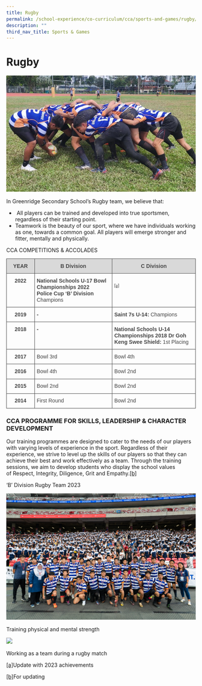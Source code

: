 ```yaml
---
title: Rugby
permalink: /school-experience/co-curriculum/cca/sports-and-games/rugby/
description: ""
third_nav_title: Sports & Games
---
```

Rugby
=====

![](/images/RUGBY/rugby-1.jpeg)

In Greenridge Secondary School’s Rugby team, we believe that:

*   &nbsp;All players can be trained and developed into true sportsmen, regardless of their starting point.
*   Teamwork is the beauty of our sport, where we have individuals working as one, towards a common goal. All players will emerge stronger and fitter, mentally and physically.

CCA COMPETITIONS &amp; ACCOLADES

<table class="c0" style="border-spacing: 0px; border-collapse: collapse; margin-right: auto; font-family: &quot;Century Gothic&quot;; letter-spacing: normal; orphans: 2; text-transform: none; widows: 2; word-spacing: 0px; -webkit-text-stroke-width: 0px; text-decoration-thickness: initial; text-decoration-style: initial; text-decoration-color: initial;"><tbody><tr class="c18" style="height: 27.8pt;"><td class="c8" colspan="1" rowspan="1" style="padding: 8pt 4pt; border-style: solid; border-color: rgb(68, 68, 68); border-width: 1pt; vertical-align: top; background-color: rgb(217, 217, 217); width: 60pt;"><p class="c17" style="margin: 0px; color: rgb(0, 0, 0); font-size: 11pt; font-family: Arial; padding-top: 0pt; padding-bottom: 0pt; line-height: 1.15; orphans: 2; widows: 2; text-align: center;"><span class="c4" style="font-size: 10.5pt; color: rgb(69, 69, 69); font-weight: 700;">YEAR</span></p></td><td class="c1" colspan="1" rowspan="1" style="padding: 8pt 4pt; border-style: solid; border-color: rgb(68, 68, 68); border-width: 1pt; vertical-align: top; background-color: rgb(217, 217, 217); width: 194.2pt;"><p class="c17" style="margin: 0px; color: rgb(0, 0, 0); font-size: 11pt; font-family: Arial; padding-top: 0pt; padding-bottom: 0pt; line-height: 1.15; orphans: 2; widows: 2; text-align: center;"><span class="c4" style="font-size: 10.5pt; color: rgb(69, 69, 69); font-weight: 700;">B Division</span></p></td><td class="c5 c25" colspan="1" rowspan="1" style="padding: 8pt 4pt; border-style: solid; border-color: rgb(68, 68, 68); border-width: 1pt; vertical-align: top; width: 213.8pt; background-color: rgb(217, 217, 217);"><p class="c17" style="margin: 0px; color: rgb(0, 0, 0); font-size: 11pt; font-family: Arial; padding-top: 0pt; padding-bottom: 0pt; line-height: 1.15; orphans: 2; widows: 2; text-align: center;"><span class="c4" style="font-size: 10.5pt; color: rgb(69, 69, 69); font-weight: 700;">C Division</span></p></td></tr><tr class="c3" style="height: 62.2pt;"><td class="c11" colspan="1" rowspan="1" style="padding: 8pt 4pt; border-style: solid; border-color: rgb(68, 68, 68); border-width: 1pt; vertical-align: top; width: 60pt;"><p class="c17" style="margin: 0px; color: rgb(0, 0, 0); font-size: 11pt; font-family: Arial; padding-top: 0pt; padding-bottom: 0pt; line-height: 1.15; orphans: 2; widows: 2; text-align: center;"><span class="c4" style="font-size: 10.5pt; color: rgb(69, 69, 69); font-weight: 700;">2022</span></p></td><td class="c23" colspan="1" rowspan="1" style="padding: 8pt 4pt; border-style: solid; border-color: rgb(68, 68, 68); border-width: 1pt; vertical-align: top; width: 194.2pt;"><p class="c2" style="margin: 0px; color: rgb(0, 0, 0); font-size: 11pt; font-family: Arial; padding-top: 0pt; padding-bottom: 0pt; line-height: 1.15; orphans: 2; widows: 2; text-align: left;"><span class="c20 c4" style="text-decoration: none; vertical-align: baseline; font-family: Arial; font-style: normal; font-size: 10.5pt; color: rgb(69, 69, 69); font-weight: 700;">National Schools U-17 Bowl Championships 2022</span></p><p class="c2" style="margin: 0px; color: rgb(0, 0, 0); font-size: 11pt; font-family: Arial; padding-top: 0pt; padding-bottom: 0pt; line-height: 1.15; orphans: 2; widows: 2; text-align: left;"><span class="c4 c20" style="text-decoration: none; vertical-align: baseline; font-family: Arial; font-style: normal; font-size: 10.5pt; color: rgb(69, 69, 69); font-weight: 700;">Police Cup ‘B’ Division</span></p><p class="c2" style="margin: 0px; color: rgb(0, 0, 0); font-size: 11pt; font-family: Arial; padding-top: 0pt; padding-bottom: 0pt; line-height: 1.15; orphans: 2; widows: 2; text-align: left;"><span class="c9" style="color: rgb(69, 69, 69); font-size: 10.5pt;">Champions</span></p></td><td class="c5" colspan="1" rowspan="1" style="padding: 8pt 4pt; border-style: solid; border-color: rgb(68, 68, 68); border-width: 1pt; vertical-align: top; width: 213.8pt;"><p class="c2 c19" style="margin: 0px; color: rgb(0, 0, 0); font-size: 11pt; font-family: Arial; padding-top: 0pt; padding-bottom: 0pt; line-height: 1.15; orphans: 2; widows: 2; text-align: left; height: 11pt;"><span class="c10" style="color: rgb(72, 72, 72); font-weight: 400; text-decoration: none; vertical-align: baseline; font-size: 12pt; font-family: Arial; font-style: normal;"></span></p><sup><a href="#cmnt1" id="cmnt_ref1">[a]</a></sup></td></tr><tr class="c18" style="height: 27.8pt;"><td class="c11" colspan="1" rowspan="1" style="padding: 8pt 4pt; border-style: solid; border-color: rgb(68, 68, 68); border-width: 1pt; vertical-align: top; width: 60pt;"><p class="c17" style="margin: 0px; color: rgb(0, 0, 0); font-size: 11pt; font-family: Arial; padding-top: 0pt; padding-bottom: 0pt; line-height: 1.15; orphans: 2; widows: 2; text-align: center;"><span class="c4" style="font-size: 10.5pt; color: rgb(69, 69, 69); font-weight: 700;">2019</span></p></td><td class="c23" colspan="1" rowspan="1" style="padding: 8pt 4pt; border-style: solid; border-color: rgb(68, 68, 68); border-width: 1pt; vertical-align: top; width: 194.2pt;"><p class="c2" style="margin: 0px; color: rgb(0, 0, 0); font-size: 11pt; font-family: Arial; padding-top: 0pt; padding-bottom: 0pt; line-height: 1.15; orphans: 2; widows: 2; text-align: left;"><span class="c4" style="font-size: 10.5pt; color: rgb(69, 69, 69); font-weight: 700;">-</span></p></td><td class="c5" colspan="1" rowspan="1" style="padding: 8pt 4pt; border-style: solid; border-color: rgb(68, 68, 68); border-width: 1pt; vertical-align: top; width: 213.8pt;"><p class="c2" style="margin: 0px; color: rgb(0, 0, 0); font-size: 11pt; font-family: Arial; padding-top: 0pt; padding-bottom: 0pt; line-height: 1.15; orphans: 2; widows: 2; text-align: left;"><span class="c4" style="font-size: 10.5pt; color: rgb(69, 69, 69); font-weight: 700;">Saint 7s U-14:</span><span class="c9" style="color: rgb(69, 69, 69); font-size: 10.5pt;">&nbsp;Champions</span></p></td></tr><tr class="c7" style="height: 39pt;"><td class="c11" colspan="1" rowspan="1" style="padding: 8pt 4pt; border-style: solid; border-color: rgb(68, 68, 68); border-width: 1pt; vertical-align: top; width: 60pt;"><p class="c17" style="margin: 0px; color: rgb(0, 0, 0); font-size: 11pt; font-family: Arial; padding-top: 0pt; padding-bottom: 0pt; line-height: 1.15; orphans: 2; widows: 2; text-align: center;"><span class="c4" style="font-size: 10.5pt; color: rgb(69, 69, 69); font-weight: 700;">2018</span></p></td><td class="c23" colspan="1" rowspan="1" style="padding: 8pt 4pt; border-style: solid; border-color: rgb(68, 68, 68); border-width: 1pt; vertical-align: top; width: 194.2pt;"><p class="c2" style="margin: 0px; color: rgb(0, 0, 0); font-size: 11pt; font-family: Arial; padding-top: 0pt; padding-bottom: 0pt; line-height: 1.15; orphans: 2; widows: 2; text-align: left;"><span class="c4" style="font-size: 10.5pt; color: rgb(69, 69, 69); font-weight: 700;">-</span></p></td><td class="c5" colspan="1" rowspan="1" style="padding: 8pt 4pt; border-style: solid; border-color: rgb(68, 68, 68); border-width: 1pt; vertical-align: top; width: 213.8pt;"><p class="c2" style="margin: 0px; color: rgb(0, 0, 0); font-size: 11pt; font-family: Arial; padding-top: 0pt; padding-bottom: 0pt; line-height: 1.15; orphans: 2; widows: 2; text-align: left;"><span class="c4" style="font-size: 10.5pt; color: rgb(69, 69, 69); font-weight: 700;">National Schools U-14 Championships 2018 Dr Goh Keng Swee Shield:</span><span class="c9" style="color: rgb(69, 69, 69); font-size: 10.5pt;">&nbsp;1st Placing</span></p></td></tr><tr class="c18" style="height: 27.8pt;"><td class="c11" colspan="1" rowspan="1" style="padding: 8pt 4pt; border-style: solid; border-color: rgb(68, 68, 68); border-width: 1pt; vertical-align: top; width: 60pt;"><p class="c17" style="margin: 0px; color: rgb(0, 0, 0); font-size: 11pt; font-family: Arial; padding-top: 0pt; padding-bottom: 0pt; line-height: 1.15; orphans: 2; widows: 2; text-align: center;"><span class="c4" style="font-size: 10.5pt; color: rgb(69, 69, 69); font-weight: 700;">2017</span></p></td><td class="c23" colspan="1" rowspan="1" style="padding: 8pt 4pt; border-style: solid; border-color: rgb(68, 68, 68); border-width: 1pt; vertical-align: top; width: 194.2pt;"><p class="c2" style="margin: 0px; color: rgb(0, 0, 0); font-size: 11pt; font-family: Arial; padding-top: 0pt; padding-bottom: 0pt; line-height: 1.15; orphans: 2; widows: 2; text-align: left;"><span class="c9" style="color: rgb(69, 69, 69); font-size: 10.5pt;">Bowl 3rd</span></p></td><td class="c5" colspan="1" rowspan="1" style="padding: 8pt 4pt; border-style: solid; border-color: rgb(68, 68, 68); border-width: 1pt; vertical-align: top; width: 213.8pt;"><p class="c2" style="margin: 0px; color: rgb(0, 0, 0); font-size: 11pt; font-family: Arial; padding-top: 0pt; padding-bottom: 0pt; line-height: 1.15; orphans: 2; widows: 2; text-align: left;"><span class="c9" style="color: rgb(69, 69, 69); font-size: 10.5pt;">Bowl 4th</span></p></td></tr><tr class="c18" style="height: 27.8pt;"><td class="c11" colspan="1" rowspan="1" style="padding: 8pt 4pt; border-style: solid; border-color: rgb(68, 68, 68); border-width: 1pt; vertical-align: top; width: 60pt;"><p class="c17" style="margin: 0px; color: rgb(0, 0, 0); font-size: 11pt; font-family: Arial; padding-top: 0pt; padding-bottom: 0pt; line-height: 1.15; orphans: 2; widows: 2; text-align: center;"><span class="c4" style="font-size: 10.5pt; color: rgb(69, 69, 69); font-weight: 700;">2016</span></p></td><td class="c23" colspan="1" rowspan="1" style="padding: 8pt 4pt; border-style: solid; border-color: rgb(68, 68, 68); border-width: 1pt; vertical-align: top; width: 194.2pt;"><p class="c2" style="margin: 0px; color: rgb(0, 0, 0); font-size: 11pt; font-family: Arial; padding-top: 0pt; padding-bottom: 0pt; line-height: 1.15; orphans: 2; widows: 2; text-align: left;"><span class="c9" style="color: rgb(69, 69, 69); font-size: 10.5pt;">Bowl 4th</span></p></td><td class="c5" colspan="1" rowspan="1" style="padding: 8pt 4pt; border-style: solid; border-color: rgb(68, 68, 68); border-width: 1pt; vertical-align: top; width: 213.8pt;"><p class="c2" style="margin: 0px; color: rgb(0, 0, 0); font-size: 11pt; font-family: Arial; padding-top: 0pt; padding-bottom: 0pt; line-height: 1.15; orphans: 2; widows: 2; text-align: left;"><span class="c9" style="color: rgb(69, 69, 69); font-size: 10.5pt;">Bowl 2nd</span></p></td></tr><tr class="c18" style="height: 27.8pt;"><td class="c11" colspan="1" rowspan="1" style="padding: 8pt 4pt; border-style: solid; border-color: rgb(68, 68, 68); border-width: 1pt; vertical-align: top; width: 60pt;"><p class="c17" style="margin: 0px; color: rgb(0, 0, 0); font-size: 11pt; font-family: Arial; padding-top: 0pt; padding-bottom: 0pt; line-height: 1.15; orphans: 2; widows: 2; text-align: center;"><span class="c4" style="font-size: 10.5pt; color: rgb(69, 69, 69); font-weight: 700;">2015</span></p></td><td class="c23" colspan="1" rowspan="1" style="padding: 8pt 4pt; border-style: solid; border-color: rgb(68, 68, 68); border-width: 1pt; vertical-align: top; width: 194.2pt;"><p class="c2" style="margin: 0px; color: rgb(0, 0, 0); font-size: 11pt; font-family: Arial; padding-top: 0pt; padding-bottom: 0pt; line-height: 1.15; orphans: 2; widows: 2; text-align: left;"><span class="c9" style="color: rgb(69, 69, 69); font-size: 10.5pt;">Bowl 2nd</span></p></td><td class="c5" colspan="1" rowspan="1" style="padding: 8pt 4pt; border-style: solid; border-color: rgb(68, 68, 68); border-width: 1pt; vertical-align: top; width: 213.8pt;"><p class="c2" style="margin: 0px; color: rgb(0, 0, 0); font-size: 11pt; font-family: Arial; padding-top: 0pt; padding-bottom: 0pt; line-height: 1.15; orphans: 2; widows: 2; text-align: left;"><span class="c9" style="color: rgb(69, 69, 69); font-size: 10.5pt;">Bowl 2nd</span></p></td></tr><tr class="c18" style="height: 27.8pt;"><td class="c11" colspan="1" rowspan="1" style="padding: 8pt 4pt; border-style: solid; border-color: rgb(68, 68, 68); border-width: 1pt; vertical-align: top; width: 60pt;"><p class="c17" style="margin: 0px; color: rgb(0, 0, 0); font-size: 11pt; font-family: Arial; padding-top: 0pt; padding-bottom: 0pt; line-height: 1.15; orphans: 2; widows: 2; text-align: center;"><span class="c4" style="font-size: 10.5pt; color: rgb(69, 69, 69); font-weight: 700;">2014</span></p></td><td class="c23" colspan="1" rowspan="1" style="padding: 8pt 4pt; border-style: solid; border-color: rgb(68, 68, 68); border-width: 1pt; vertical-align: top; width: 194.2pt;"><p class="c2" style="margin: 0px; color: rgb(0, 0, 0); font-size: 11pt; font-family: Arial; padding-top: 0pt; padding-bottom: 0pt; line-height: 1.15; orphans: 2; widows: 2; text-align: left;"><span class="c9" style="color: rgb(69, 69, 69); font-size: 10.5pt;">First Round</span></p></td><td class="c5" colspan="1" rowspan="1" style="padding: 8pt 4pt; border-style: solid; border-color: rgb(68, 68, 68); border-width: 1pt; vertical-align: top; width: 213.8pt;"><p class="c2" style="margin: 0px; color: rgb(0, 0, 0); font-size: 11pt; font-family: Arial; padding-top: 0pt; padding-bottom: 0pt; line-height: 1.15; orphans: 2; widows: 2; text-align: left;"><span class="c9" style="color: rgb(69, 69, 69); font-size: 10.5pt;">Bowl 2nd</span></p></td></tr></tbody></table>

### CCA PROGRAMME FOR SKILLS, LEADERSHIP &amp; CHARACTER DEVELOPMENT

Our training programmes are designed to cater to the needs of our players with varying levels of experience in the sport. Regardless of their experience, we strive to level up the skills of our players so that they can achieve their best and work effectively as a team. Through the training sessions, we aim to develop students who display the school values of&nbsp;Respect, Integrity, Diligence, Grit and Empathy.[\[b\]](#cmnt2)

‘B’ Division Rugby Team 2023

![](/images/RUGBY/rugby-2p.png)

Training physical and mental strength

![](/images/RUGBY/rugby-3p.png)

Working as a team during a rugby match



[\[a\]](#cmnt_ref1)Update with 2023 achievements

[\[b\]](#cmnt_ref2)For updating